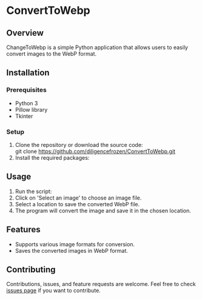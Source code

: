 # ConvertToWebp

## Overview
ChangeToWebp is a simple Python application that allows users to easily convert images to the WebP format. 

## Installation

### Prerequisites
- Python 3
- Pillow library
- Tkinter 

### Setup
1. Clone the repository or download the source code:<br/>git clone <a href="https://github.com/diligencefrozen/ConvertToWebp.git">https://github.com/diligencefrozen/ConvertToWebp.git</a><br/>
2. Install the required packages:<br/>

## Usage
1. Run the script:
2. Click on 'Select an image' to choose an image file.
3. Select a location to save the converted WebP file.
4. The program will convert the image and save it in the chosen location.

## Features
- Supports various image formats for conversion.
- Saves the converted images in WebP format.

## Contributing
Contributions, issues, and feature requests are welcome. Feel free to check [issues page](https://github.com/diligencefrozen/ConvertToWebp/issues) if you want to contribute.



